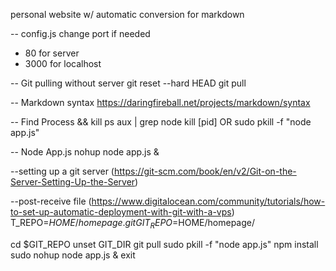 personal website w/ automatic conversion for markdown

-- config.js change port if needed
* 80 for server
* 3000 for localhost

-- Git pulling without server
git reset --hard HEAD
git pull

-- Markdown syntax
https://daringfireball.net/projects/markdown/syntax

-- Find Process && kill
ps aux | grep node
kill [pid]
OR
sudo pkill -f "node app.js"

-- Node App.js
nohup node app.js &

--setting up a git server
(https://git-scm.com/book/en/v2/Git-on-the-Server-Setting-Up-the-Server)

--post-receive file (https://www.digitalocean.com/community/tutorials/how-to-set-up-automatic-deployment-with-git-with-a-vps)
T_REPO=$HOME/homepage.git
GIT_REPO=$HOME/homepage/

cd $GIT_REPO
unset GIT_DIR
git pull
sudo pkill -f "node app.js"
npm install
sudo nohup node app.js &
exit

